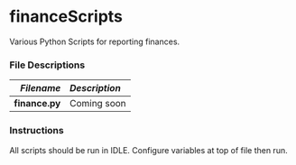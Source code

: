 # financeScripts
Various Python Scripts for reporting finances.

### File Descriptions
*Filename* | *Description*
-----:|:-----
**finance.py** | Coming soon

### Instructions
All scripts should be run in IDLE.
Configure variables at top of file then run.

